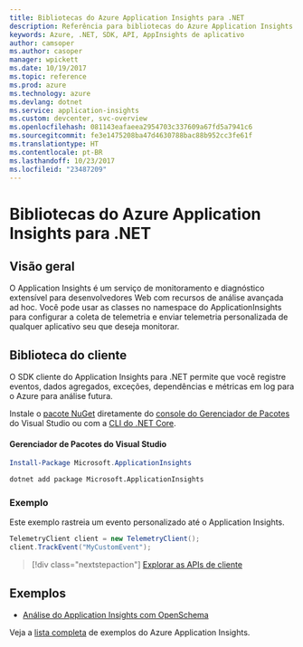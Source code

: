 ```yaml
---
title: Bibliotecas do Azure Application Insights para .NET
description: Referência para bibliotecas do Azure Application Insights para .NET
keywords: Azure, .NET, SDK, API, AppInsights de aplicativo
author: camsoper
ms.author: casoper
manager: wpickett
ms.date: 10/19/2017
ms.topic: reference
ms.prod: azure
ms.technology: azure
ms.devlang: dotnet
ms.service: application-insights
ms.custom: devcenter, svc-overview
ms.openlocfilehash: 081143eafaeea2954703c337609a67fd5a7941c6
ms.sourcegitcommit: fe3e1475208ba47d4630788bac88b952cc3fe61f
ms.translationtype: HT
ms.contentlocale: pt-BR
ms.lasthandoff: 10/23/2017
ms.locfileid: "23487209"
---
```

# <a name="azure-application-insights-libraries-for-net"></a>Bibliotecas do Azure Application Insights para .NET

## <a name="overview"></a>Visão geral

O Application Insights é um serviço de monitoramento e diagnóstico extensível para desenvolvedores Web com recursos de análise avançada ad hoc. Você pode usar as classes no namespace do ApplicationInsights para configurar a coleta de telemetria e enviar telemetria personalizada de qualquer aplicativo seu que deseja monitorar.

## <a name="client-library"></a>Biblioteca do cliente

O SDK cliente do Application Insights para .NET permite que você registre eventos, dados agregados, exceções, dependências e métricas em log para o Azure para análise futura.

Instale o [pacote NuGet](https://www.nuget.org/packages/Microsoft.ApplicationInsights ) diretamente do [console do Gerenciador de Pacotes][PackageManager] do Visual Studio ou com a [CLI do .NET Core][DotNetCLI].

#### <a name="visual-studio-package-manager"></a>Gerenciador de Pacotes do Visual Studio

```powershell
Install-Package Microsoft.ApplicationInsights 
```

```bash
dotnet add package Microsoft.ApplicationInsights 
```

### <a name="example"></a>Exemplo

Este exemplo rastreia um evento personalizado até o Application Insights.

```csharp
TelemetryClient client = new TelemetryClient();
client.TrackEvent("MyCustomEvent");
```

> [!div class="nextstepaction"]
> [Explorar as APIs de cliente](/dotnet/api/overview/azure/insights/client)



## <a name="samples"></a>Exemplos

- [Análise do Application Insights com OpenSchema](https://azure.microsoft.com/resources/samples/guidance-appinsights-openschema/)

Veja a [lista completa](https://azure.microsoft.com/resources/samples/?service=application-insights&platform=dotnet) de exemplos do Azure Application Insights.

[PackageManager]: https://docs.microsoft.com/nuget/tools/package-manager-console
[DotNetCLI]: https://docs.microsoft.com/dotnet/core/tools/dotnet-add-package
